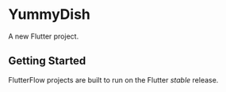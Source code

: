 # YummyDish

A new Flutter project.

## Getting Started

FlutterFlow projects are built to run on the Flutter _stable_ release.

